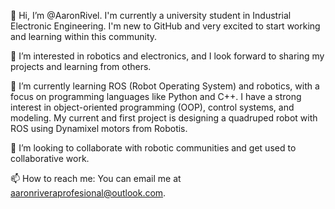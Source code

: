 👋 Hi, I’m @AaronRivel. I'm currently a university student in Industrial Electronic Engineering. I'm new to GitHub and very excited to start working and learning within this community.

👀 I’m interested in robotics and electronics, and I look forward to sharing my projects and learning from others.

🌱 I’m currently learning ROS (Robot Operating System) and robotics, with a focus on programming languages like Python and C++. I have a strong interest in object-oriented programming (OOP), control systems, and modeling. My current and first project is designing a quadruped robot with ROS using Dynamixel motors from Robotis.

💞️ I’m looking to collaborate with robotic communities and get used to collaborative work.

📫 How to reach me: You can email me at aaronriveraprofesional@outlook.com.

<!---
AaronRivel/AaronRivel is a ✨ special ✨ repository because its `README.md` (this file) appears on your GitHub profile.
You can click the Preview link to take a look at your changes.
--->
